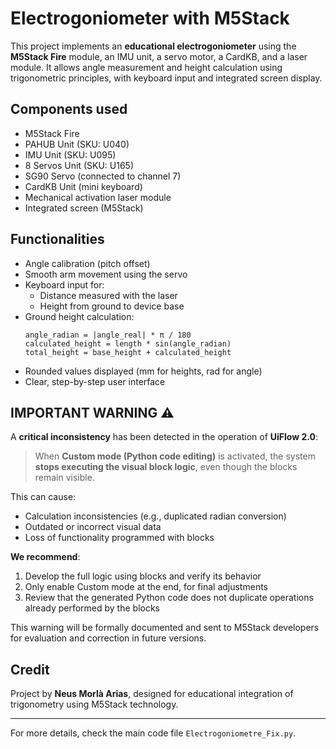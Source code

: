 
# Electrogoniometer with M5Stack

This project implements an **educational electrogoniometer** using the **M5Stack Fire** module, an IMU unit, a servo motor, a CardKB, and a laser module. It allows angle measurement and height calculation using trigonometric principles, with keyboard input and integrated screen display.

## Components used

- M5Stack Fire
- PAHUB Unit (SKU: U040)
- IMU Unit (SKU: U095)
- 8 Servos Unit (SKU: U165)
- SG90 Servo (connected to channel 7)
- CardKB Unit (mini keyboard)
- Mechanical activation laser module
- Integrated screen (M5Stack)

## Functionalities

- Angle calibration (pitch offset)
- Smooth arm movement using the servo
- Keyboard input for:
  - Distance measured with the laser
  - Height from ground to device base
- Ground height calculation:
  ```
  angle_radian = |angle_real| * π / 180
  calculated_height = length * sin(angle_radian)
  total_height = base_height + calculated_height
  ```
- Rounded values displayed (mm for heights, rad for angle)
- Clear, step-by-step user interface

## IMPORTANT WARNING ⚠️

A **critical inconsistency** has been detected in the operation of **UiFlow 2.0**:

> When **Custom mode (Python code editing)** is activated, the system **stops executing the visual block logic**, even though the blocks remain visible.

This can cause:

- Calculation inconsistencies (e.g., duplicated radian conversion)
- Outdated or incorrect visual data
- Loss of functionality programmed with blocks

**We recommend**:

1. Develop the full logic using blocks and verify its behavior
2. Only enable Custom mode at the end, for final adjustments
3. Review that the generated Python code does not duplicate operations already performed by the blocks

This warning will be formally documented and sent to M5Stack developers for evaluation and correction in future versions.

## Credit

Project by **Neus Morlà Arias**, designed for educational integration of trigonometry using M5Stack technology.

---

For more details, check the main code file `Electrogoniometre_Fix.py`.
